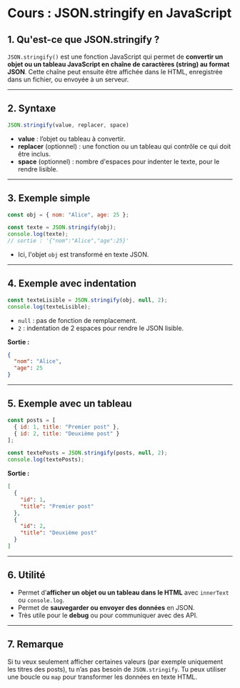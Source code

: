 # Cours : JSON.stringify en JavaScript

## 1. Qu'est-ce que JSON.stringify ?

`JSON.stringify()` est une fonction JavaScript qui permet de **convertir un objet ou un tableau JavaScript en chaîne de caractères (string) au format JSON**. Cette chaîne peut ensuite être affichée dans le HTML, enregistrée dans un fichier, ou envoyée à un serveur.

---

## 2. Syntaxe

```js
JSON.stringify(value, replacer, space)
```

* **value** : l’objet ou tableau à convertir.
* **replacer** (optionnel) : une fonction ou un tableau qui contrôle ce qui doit être inclus.
* **space** (optionnel) : nombre d'espaces pour indenter le texte, pour le rendre lisible.

---

## 3. Exemple simple

```js
const obj = { nom: "Alice", age: 25 };

const texte = JSON.stringify(obj);
console.log(texte);
// sortie : '{"nom":"Alice","age":25}'
```

* Ici, l'objet `obj` est transformé en texte JSON.

---

## 4. Exemple avec indentation

```js
const texteLisible = JSON.stringify(obj, null, 2);
console.log(texteLisible);
```

* `null` : pas de fonction de remplacement.
* `2` : indentation de 2 espaces pour rendre le JSON lisible.

**Sortie :**

```json
{
  "nom": "Alice",
  "age": 25
}
```

---

## 5. Exemple avec un tableau

```js
const posts = [
  { id: 1, title: "Premier post" },
  { id: 2, title: "Deuxième post" }
];

const textePosts = JSON.stringify(posts, null, 2);
console.log(textePosts);
```

**Sortie :**

```json
[
  {
    "id": 1,
    "title": "Premier post"
  },
  {
    "id": 2,
    "title": "Deuxième post"
  }
]
```

---

## 6. Utilité

* Permet d’**afficher un objet ou un tableau dans le HTML** avec `innerText` ou `console.log`.
* Permet de **sauvegarder ou envoyer des données** en JSON.
* Très utile pour le **debug** ou pour communiquer avec des API.

---

## 7. Remarque

Si tu veux seulement afficher certaines valeurs (par exemple uniquement les titres des posts), tu n’as pas besoin de `JSON.stringify`. Tu peux utiliser une boucle ou `map` pour transformer les données en texte HTML.

